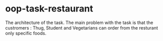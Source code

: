 # oop-task-restaurant
The architecture of the task.
The main problem with the task is that the custromers : Thug, Student and Vegetarians can order from the resturant only specific foods.
